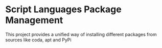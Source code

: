 Script Languages Package Management
===================================
This project provides a unified way of installing different packages from sources like coda, apt and PyPi
